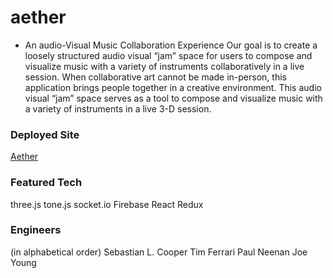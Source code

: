 # aether

- An audio-Visual Music Collaboration Experience Our goal is to create a loosely
  structured audio visual “jam” space for users to compose and visualize music with a
  variety of instruments collaboratively in a live session. When collaborative art
  cannot be made in-person, this application brings people together in a creative
  environment. This audio visual “jam” space serves as a tool to compose and visualize
  music with a variety of instruments in a live 3-D session.

### Deployed Site

[Aether](https://aether-leo.herokuapp.com)

### Featured Tech

three.js tone.js socket.io Firebase React Redux

### Engineers

(in alphabetical order) Sebastian L. Cooper Tim Ferrari Paul Neenan Joe Young
